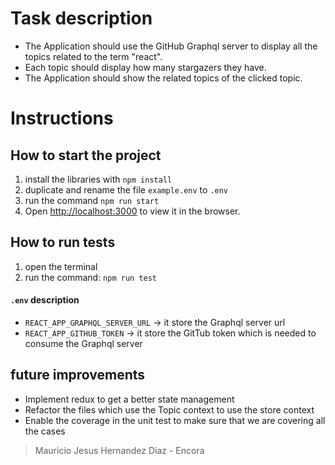 # Task description

- The Application should  use the GitHub Graphql server to display all the topics related to the term "react".
- Each topic should display how many stargazers they have.
- The Application should show the related topics of the clicked topic.

# Instructions
## How to start the project
1. install the libraries with `npm install`
2. duplicate and rename the file `example.env` to `.env`
3. run the command `npm run start`
4. Open [http://localhost:3000](http://localhost:3000) to view it in the browser.

## How to run tests
1. open the terminal
2. run the command: `npm run test`

#### `.env` description
- `REACT_APP_GRAPHQL_SERVER_URL` -> it store the Graphql server url
- `REACT_APP_GITHUB_TOKEN`  -> it store the GitTub token which is needed to consume the Graphql server

## future improvements
- Implement redux to get a better state management
- Refactor the files which use the Topic context to use the store context
- Enable the coverage in the unit test to make sure that we are covering all the cases


> Mauricio Jesus Hernandez Diaz - Encora


